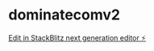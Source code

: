 # dominatecomv2

[Edit in StackBlitz next generation editor ⚡️](https://stackblitz.com/~/github.com/EadmondDantes/dominatecomv2)